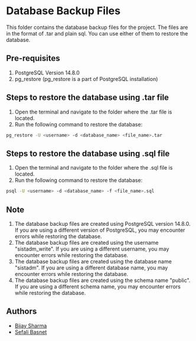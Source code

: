 # Database Backup Files
This folder contains the database backup files for the project. The files are in the format of .tar and plain sql. You can use either of them to restore the database.

## Pre-requisites
1. PostgreSQL Version 14.8.0
2. pg_restore (pg_restore is a part of PostgreSQL installation)

## Steps to restore the database using .tar file
1. Open the terminal and navigate to the folder where the .tar file is located.
2. Run the following command to restore the database:
```bash
pg_restore -U <username> -d <database_name> <file_name>.tar
```

## Steps to restore the database using .sql file
1. Open the terminal and navigate to the folder where the .sql file is located.
2. Run the following command to restore the database:
```bash
psql -U <username> -d <database_name> -f <file_name>.sql
```

## Note
1. The database backup files are created using PostgreSQL version 14.8.0. If you are using a different version of PostgreSQL, you may encounter errors while restoring the database.
2. The database backup files are created using the username "sistadm_write". If you are using a different username, you may encounter errors while restoring the database.
3. The database backup files are created using the database name "sistadm". If you are using a different database name, you may encounter errors while restoring the database.
4. The database backup files are created using the schema name "public". If you are using a different schema name, you may encounter errors while restoring the database.


## Authors
- [Bijay Sharma](https://github.com/BijaySharma)
- [Sefali Basnet](https://github.com/sefalibasnet)






